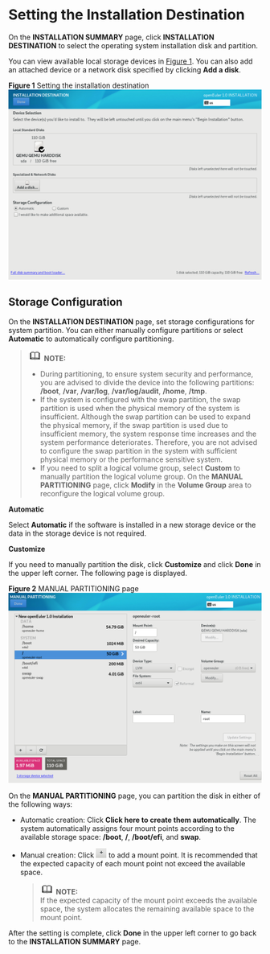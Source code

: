 # Setting the Installation Destination<a name="EN-US_TOPIC_0214071101"></a>

On the  **INSTALLATION SUMMARY**  page, click  **INSTALLATION DESTINATION**  to select the operating system installation disk and partition.

You can view available local storage devices in  [Figure 1](#fig1195417125015). You can also add an attached device or a network disk specified by clicking  **Add a disk**.

**Figure  1**  Setting the installation destination<a name="fig1195417125015"></a>  
![](./figures/setting-the-installation-destination.png "setting-the-installation-destination")

## Storage Configuration<a name="section243315310137"></a>

On the  **INSTALLATION DESTINATION**  page, set storage configurations for system partition. You can either manually configure partitions or select  **Automatic**  to automatically configure partitioning.

>![](./public_sys-resources/icon-note.gif) **NOTE:**   
>-   During partitioning, to ensure system security and performance, you are advised to divide the device into the following partitions:  **/boot**,  **/var**,  **/var/log**,  **/var/log/audit**,  **/home**,  **/tmp**.  
>-   If the system is configured with the swap partition, the swap partition is used when the physical memory of the system is insufficient. Although the swap partition can be used to expand the physical memory, if the swap partition is used due to insufficient memory, the system response time increases and the system performance deteriorates. Therefore, you are not advised to configure the swap partition in the system with sufficient physical memory or the performance sensitive system.  
>-   If you need to split a logical volume group, select  **Custom**  to manually partition the logical volume group. On the  **MANUAL PARTITIONING**  page, click  **Modify**  in the  **Volume Group**  area to reconfigure the logical volume group.  

**Automatic**

Select  **Automatic**  if the software is installed in a new storage device or the data in the storage device is not required.

**Customize**

If you need to manually partition the disk, click  **Customize**  and click  **Done**  in the upper left corner. The following page is displayed.

**Figure  2**  MANUAL PARTITIONING page<a name="fig1277151815248"></a>  
![](./figures/manual-partitioning-page.png "manual-partitioning-page")

On the  **MANUAL PARTITIONING**  page, you can partition the disk in either of the following ways:

-   Automatic creation: Click  **Click here to create them automatically**. The system automatically assigns four mount points according to the available storage space:  **/boot**,  **/**,  **/boot/efi**, and  **swap**.
-   Manual creation: Click  ![](./figures/en-us_image_0216566635.png)  to add a mount point. It is recommended that the expected capacity of each mount point not exceed the available space.

    >![](./public_sys-resources/icon-note.gif) **NOTE:**   
    >If the expected capacity of the mount point exceeds the available space, the system allocates the remaining available space to the mount point.  


After the setting is complete, click  **Done**  in the upper left corner to go back to the  **INSTALLATION SUMMARY**  page.

